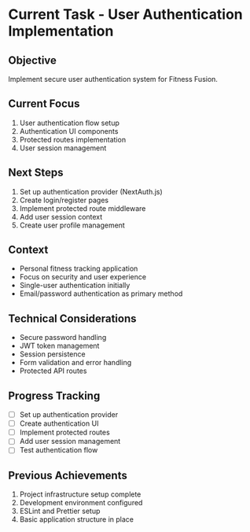 # Current Task - User Authentication Implementation

## Objective
Implement secure user authentication system for Fitness Fusion.

## Current Focus
1. User authentication flow setup
2. Authentication UI components
3. Protected routes implementation
4. User session management

## Next Steps
1. Set up authentication provider (NextAuth.js)
2. Create login/register pages
3. Implement protected route middleware
4. Add user session context
5. Create user profile management

## Context
- Personal fitness tracking application
- Focus on security and user experience
- Single-user authentication initially
- Email/password authentication as primary method

## Technical Considerations
- Secure password handling
- JWT token management
- Session persistence
- Form validation and error handling
- Protected API routes

## Progress Tracking
- [ ] Set up authentication provider
- [ ] Create authentication UI
- [ ] Implement protected routes
- [ ] Add user session management
- [ ] Test authentication flow

## Previous Achievements
1. Project infrastructure setup complete
2. Development environment configured
3. ESLint and Prettier setup
4. Basic application structure in place

